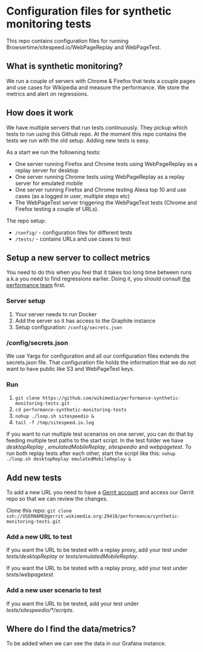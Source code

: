 # Configuration files for synthetic monitoring tests

This repo contains configuration files for running Browsertime/sitespeed.io/WebPageReplay and WebPageTest.

## What is synthetic monitoring?

We run a couple of servers with Chrome & Firefox that tests a couple pages and use cases for Wikipedia and measure the performance. We store the metrics and alert on regressions.

## How does it work
We have multiple servers that run tests continuously. They pickup which tests to run using this Github repo. At the moment this repo contains the tests we run with the old setup. Adding new tests is easy. 

As a start we run the followning tests:
* One server running Firefox and Chrome tests using WebPageReplay as a replay server for desktop
* One server running Chrome tests using WebPageReplay as a replay server for emulated mobile
* One server running Firefox and Chrome testing Alexa top 10 and use cases (as a logged in user, multiple steps etc)
* The WebPageTest server triggering the WebPageTest tests (Chrome and Firefox testing a couple of URLs).

The repo setup:
* `/config/` - configuration files for different tests
* `/tests/` - contains URLs and use cases to test

## Setup a new server to collect metrics

You need to do this when you feel that it takes too long time between runs a.k.a you need to find regressions earlier. Doing it, you should consult [the performance team](https://www.mediawiki.org/wiki/Wikimedia_Performance_Team) first. 

### Server setup
1. Your server needs to run Docker
2. Add the server so it has access to the Graphite instance
3. Setup configuration: `/config/secrets.json`


### /config/secrets.json
We use Yargs for configuration and all our configuration files extends the secrets.json file. That configuration file holds the information that we do not want to have public like S3 and WebPageTest keys.

### Run
1. `git clone https://github.com/wikimedia/performance-synthetic-monitoring-tests.git`
2. `cd performance-synthetic-monitoring-tests`
3. `nohup ./loop.sh sitespeedio &`
4. `tail -f /tmp/sitespeed.io.log`

If you want to run multiple test scenarios on one server, you can do that by feeding multiple test paths to the start script. In the test folder we have *desktopReplay* , *emulatedMobileReplay*, *sitespeedio* and *webpagetest*. To run both replay tests after each other, start the script like this: `nohup ./loop.sh desktopReplay emulatedMobileReplay &`

## Add new tests

To add a new URL you need to have a [Gerrit account](https://www.mediawiki.org/wiki/Gerrit) and access our Gerrit repo so that we can review the changes.

Clone this repo:
```git clone ssh://USERNAME@gerrit.wikimedia.org:29418/performance/synthetic-monitoring-tests.git```

### Add a new URL to test
If you want the URL to be tested with a replay proxy, add your test under *tests/desktopReplay* or *tests/emulatedMobileReplay*.

If you want the URL to be tested with a replay proxy, add your test under *tests/webpagetest*. 

### Add a new user scenario to test

If you want the URL to be tested, add your test under *tests/sitespeedio/\*/scripts*. 

## Where do I find the data/metrics?
To be added when we can see the data in our Grafana instance.

